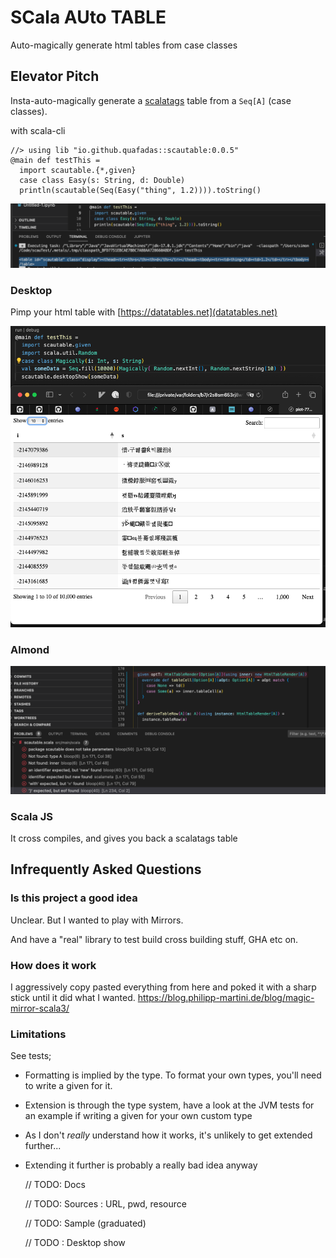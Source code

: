 
# SCala AUto TABLE
Auto-magically generate html tables from case classes

## Elevator Pitch
Insta-auto-magically generate a [scalatags](https://github.com/com-lihaoyi/scalatags) table from a `Seq[A]` (case classes).

with scala-cli
```
//> using lib "io.github.quafadas::scautable:0.0.5"
@main def testThis =
  import scautable.{*,given}
  case class Easy(s: String, d: Double)
  println(scautable(Seq(Easy("thing", 1.2)))).toString()
```

![tostring](toString.png)
### Desktop
Pimp your html table with [https://datatables.net](datatables.net)

![desktop](desktop.png)

### Almond
![almond](almond.png)

### Scala JS
It cross compiles, and gives you back a scalatags table

## Infrequently Asked Questions
### Is this project a good idea
Unclear. But I wanted to play with Mirrors.

And have a "real" library to test build cross building stuff, GHA etc on.

### How does it work
I aggressively copy pasted everything from here and poked it with a sharp stick until it did what I wanted.
https://blog.philipp-martini.de/blog/magic-mirror-scala3/

### Limitations
See tests;
- Formatting is implied by the type. To format your own types, you'll need to write a given for it.
- Extension is through the type system, have a look at the JVM tests for an example if writing a given for your own custom type
- As I don't _really_ understand how it works, it's unlikely to get extended further...
- Extending it further is probably a really bad idea anyway



    // TODO: Docs

    // TODO: Sources : URL, pwd, resource

    // TODO: Sample (graduated)

    // TODO : Desktop show